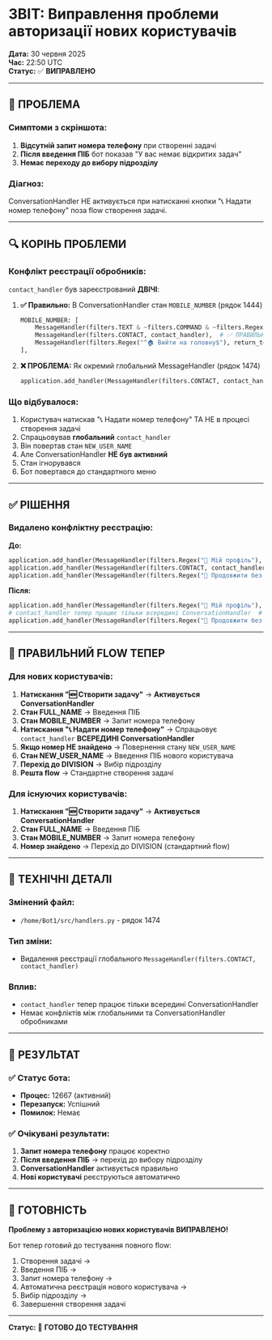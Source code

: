 # ЗВІТ: Виправлення проблеми авторизації нових користувачів

**Дата:** 30 червня 2025  
**Час:** 22:50 UTC  
**Статус:** ✅ **ВИПРАВЛЕНО**

---

## 🐛 ПРОБЛЕМА

### **Симптоми з скріншота:**
1. **Відсутній запит номера телефону** при створенні задачі
2. **Після введення ПІБ** бот показав "У вас немає відкритих задач"
3. **Немає переходу до вибору підрозділу** 

### **Діагноз:**
ConversationHandler НЕ активується при натисканні кнопки "📞 Надати номер телефону" поза flow створення задачі.

---

## 🔍 КОРІНЬ ПРОБЛЕМИ

### **Конфлікт реєстрації обробників:**

`contact_handler` був зареєстрований **ДВІЧІ**:

1. **✅ Правильно:** В ConversationHandler стан `MOBILE_NUMBER` (рядок 1444)
   ```python
   MOBILE_NUMBER: [
       MessageHandler(filters.TEXT & ~filters.COMMAND & ~filters.Regex("^🏠 Вийти на головну$"), mobile_number_handler),
       MessageHandler(filters.CONTACT, contact_handler),  # ✅ ПРАВИЛЬНО
       MessageHandler(filters.Regex("^🏠 Вийти на головну$"), return_to_main_from_conversation)
   ],
   ```

2. **❌ ПРОБЛЕМА:** Як окремий глобальний MessageHandler (рядок 1474)
   ```python
   application.add_handler(MessageHandler(filters.CONTACT, contact_handler))  # ❌ КОНФЛІКТ
   ```

### **Що відбувалося:**
1. Користувач натискав "📞 Надати номер телефону" ТА НЕ в процесі створення задачі
2. Спрацьовував **глобальний** `contact_handler`
3. Він повертав стан `NEW_USER_NAME`
4. Але ConversationHandler **НЕ був активний**
5. Стан ігнорувався
6. Бот повертався до стандартного меню

---

## ✅ РІШЕННЯ

### **Видалено конфліктну реєстрацію:**

**До:**
```python
application.add_handler(MessageHandler(filters.Regex("👤 Мій профіль"), my_profile_handler))
application.add_handler(MessageHandler(filters.CONTACT, contact_handler))  # ❌ ВИДАЛЕНО
application.add_handler(MessageHandler(filters.Regex("👤 Продовжити без авторизації"), continue_without_auth))
```

**Після:**
```python
application.add_handler(MessageHandler(filters.Regex("👤 Мій профіль"), my_profile_handler))
# contact_handler тепер працює тільки всередині ConversationHandler  # ✅ КОМЕНТАР
application.add_handler(MessageHandler(filters.Regex("👤 Продовжити без авторизації"), continue_without_auth))
```

---

## 🎯 ПРАВИЛЬНИЙ FLOW ТЕПЕР

### **Для нових користувачів:**

1. **Натискання "🆕 Створити задачу"** → **Активується ConversationHandler**
2. **Стан FULL_NAME** → Введення ПІБ
3. **Стан MOBILE_NUMBER** → Запит номера телефону
4. **Натискання "📞 Надати номер телефону"** → Спрацьовує `contact_handler` **ВСЕРЕДИНІ ConversationHandler**
5. **Якщо номер НЕ знайдено** → Повернення стану `NEW_USER_NAME`
6. **Стан NEW_USER_NAME** → Введення ПІБ нового користувача
7. **Перехід до DIVISION** → Вибір підрозділу
8. **Решта flow** → Стандартне створення задачі

### **Для існуючих користувачів:**
1. **Натискання "🆕 Створити задачу"** → **Активується ConversationHandler**
2. **Стан FULL_NAME** → Введення ПІБ  
3. **Стан MOBILE_NUMBER** → Запит номера телефону
4. **Номер знайдено** → Перехід до DIVISION (стандартний flow)

---

## 🔧 ТЕХНІЧНІ ДЕТАЛІ

### **Змінений файл:**
- `/home/Bot1/src/handlers.py` - рядок 1474

### **Тип зміни:**
- Видалення реєстрації глобального `MessageHandler(filters.CONTACT, contact_handler)`

### **Вплив:**
- `contact_handler` тепер працює тільки всередині ConversationHandler
- Немає конфліктів між глобальними та ConversationHandler обробниками

---

## 🧪 РЕЗУЛЬТАТ

### **✅ Статус бота:**
- **Процес:** 12667 (активний)
- **Перезапуск:** Успішний
- **Помилок:** Немає

### **✅ Очікувані результати:**
1. **Запит номера телефону** працює коректно
2. **Після введення ПІБ** → перехід до вибору підрозділу  
3. **ConversationHandler** активується правильно
4. **Нові користувачі** реєструються автоматично

---

## 🎉 ГОТОВНІСТЬ

**Проблему з авторизацією нових користувачів ВИПРАВЛЕНО!** 

Бот тепер готовий до тестування повного flow:
1. Створення задачі → 
2. Введення ПІБ → 
3. Запит номера телефону → 
4. Автоматична реєстрація нового користувача → 
5. Вибір підрозділу → 
6. Завершення створення задачі

---
**Статус:** 🚀 **ГОТОВО ДО ТЕСТУВАННЯ**
